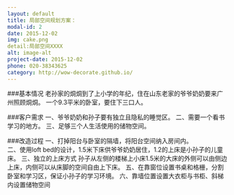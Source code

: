 ```yaml
---
layout: default
title: 局部空间规划方案：
modal-id: 2
date: 2015-12-02
img: cake.png
detail:局部空间XXXX
alt: image-alt
project-date: 2015-12-02
phone: 020-38343625
category: http://wow-decorate.github.io/
---
```

###基本情况
老孙家的烔烔到了上小学的年纪，住在山东老家的爷爷奶奶要来广州照顾烔烔。
一个9.3平米的卧室，要住下三口人。

###客户需求
一、爷爷奶奶和孙子要有独立且隐私的睡觉区。
二、需要一个看书学习的地方。
三、足够三个人生活使用的储物空间。

###改造过程
一、打掉阳台与卧室的隔墙，将阳台空间纳入房间内。  
二、使用loft bed的设计，1.5米下床供爷爷奶奶居住，1.2的上床是小孙子的儿童床。
三、独立的上床方式
孙子从左侧的楼梯上小床1.5米的大床的外侧可以由侧边上床，内侧可以从床脚的空间自由上下床。 
五、在靠窗位设置书桌和格栅，分割卧室和学习区，保证小孙子的学习环境。
六、靠墙位置设置大衣柜与书柜、斜梯内设置储物空间
 

